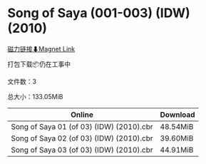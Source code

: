 # Song of Saya (001-003) (IDW) (2010)

[磁力链接⬇Magnet Link](magnet:?xt=urn:btih:f0fd545b4e54a814035cc06644a115e6b01f3d66&dn=Song%20of%20Saya%20%28001-003%29%20%28IDW%29%20%282010%29)

打包下载📦仍在工事中

文件数：3

总大小：133.05MiB

Online | Download
--- | ---
Song of Saya 01 (of 03) (IDW) (2010).cbr | 48.54MiB
Song of Saya 02 (of 03) (IDW) (2010).cbr | 39.60MiB
Song of Saya 03 (of 03) (IDW) (2010).cbr | 44.91MiB